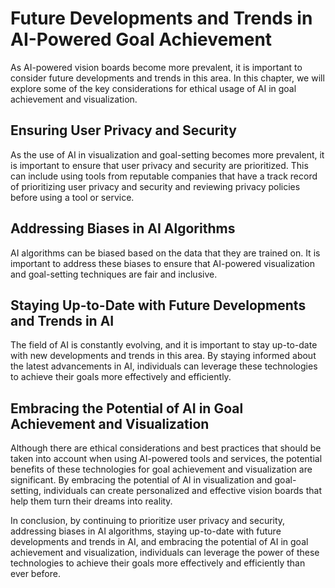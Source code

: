 Future Developments and Trends in AI-Powered Goal Achievement
===========================================================================================================================================================

As AI-powered vision boards become more prevalent, it is important to consider future developments and trends in this area. In this chapter, we will explore some of the key considerations for ethical usage of AI in goal achievement and visualization.

Ensuring User Privacy and Security
----------------------------------

As the use of AI in visualization and goal-setting becomes more prevalent, it is important to ensure that user privacy and security are prioritized. This can include using tools from reputable companies that have a track record of prioritizing user privacy and security and reviewing privacy policies before using a tool or service.

Addressing Biases in AI Algorithms
----------------------------------

AI algorithms can be biased based on the data that they are trained on. It is important to address these biases to ensure that AI-powered visualization and goal-setting techniques are fair and inclusive.

Staying Up-to-Date with Future Developments and Trends in AI
------------------------------------------------------------

The field of AI is constantly evolving, and it is important to stay up-to-date with new developments and trends in this area. By staying informed about the latest advancements in AI, individuals can leverage these technologies to achieve their goals more effectively and efficiently.

Embracing the Potential of AI in Goal Achievement and Visualization
-------------------------------------------------------------------

Although there are ethical considerations and best practices that should be taken into account when using AI-powered tools and services, the potential benefits of these technologies for goal achievement and visualization are significant. By embracing the potential of AI in visualization and goal-setting, individuals can create personalized and effective vision boards that help them turn their dreams into reality.

In conclusion, by continuing to prioritize user privacy and security, addressing biases in AI algorithms, staying up-to-date with future developments and trends in AI, and embracing the potential of AI in goal achievement and visualization, individuals can leverage the power of these technologies to achieve their goals more effectively and efficiently than ever before.
